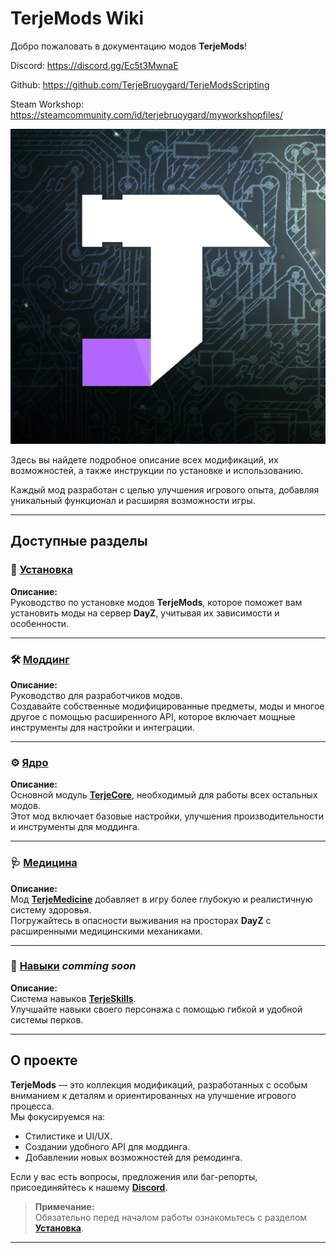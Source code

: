# TerjeMods Wiki

Добро пожаловать в документацию модов **TerjeMods**!

Discord: https://discord.gg/Ec5t3MwnaE

Github: https://github.com/TerjeBruoygard/TerjeModsScripting

Steam Workshop: https://steamcommunity.com/id/terjebruoygard/myworkshopfiles/

![image](/Wiki/logos/TerjeCore.jpg)

Здесь вы найдете подробное описание всех модификаций, их возможностей, а также инструкции по установке и использованию.

Каждый мод разработан с целью улучшения игрового опыта, добавляя уникальный функционал и расширяя возможности игры.

---

## Доступные разделы

### 📖 [Установка](Install/README.md)  
**Описание:**  
Руководство по установке модов **TerjeMods**, которое поможет вам установить моды  на сервер **DayZ**, учитывая их зависимости и особенности.

---

### 🛠️ [Моддинг](Modding/README.md)  
**Описание:**  
Руководство для разработчиков модов.  
Создавайте собственные модифицированные предметы, моды и многое другое с помощью расширенного API, которое включает мощные инструменты для настройки и интеграции.

---

### ⚙️ [Ядро](Core/README.md)  
**Описание:**  
Основной модуль [**TerjeCore**](https://steamcommunity.com/sharedfiles/filedetails/?id=3359676785), необходимый для работы всех остальных модов.  
Этот мод включает базовые настройки, улучшения производительности и инструменты для моддинга.

---

### 🩺 [Медицина](Medicine/README.md)  
**Описание:**  
Мод [**TerjeMedicine**](https://steamcommunity.com/sharedfiles/filedetails/?id=3359677479) добавляет в игру более глубокую и реалистичную систему здоровья.  
Погружайтесь в опасности выживания на просторах **DayZ** с расширенными медицинскими механиками.

---

### 🌟 [Навыки](Skills/README.md) *comming soon*
**Описание:**  
Система навыков [**TerjeSkills**](https://steamcommunity.com/sharedfiles/filedetails/?id=3359678303).  
Улучшайте навыки своего персонажа с помощью гибкой и удобной системы перков.

---

## О проекте

**TerjeMods** — это коллекция модификаций, разработанных с особым вниманием к деталям и ориентированных на улучшение игрового процесса.  
Мы фокусируемся на:  
- Стилистике и UI/UX.  
- Создании удобного API для моддинга.  
- Добавлении новых возможностей для ремодинга.

Если у вас есть вопросы, предложения или баг-репорты, присоединяйтесь к нашему [**Discord**](https://discord.gg/Ec5t3MwnaE).

> **Примечание:**  
Обязательно перед началом работы ознакомьтесь с разделом [**Установка**](Install/README.md).

---
